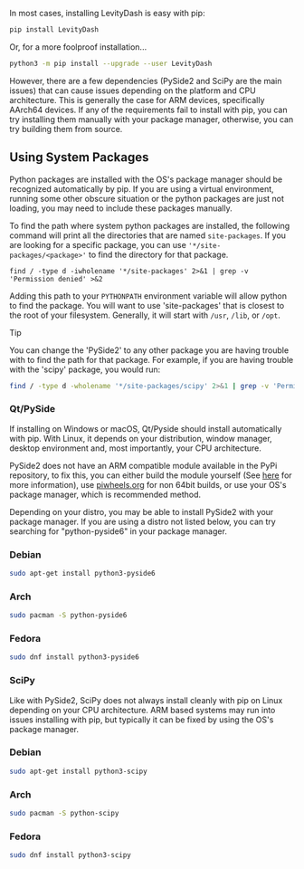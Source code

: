 In most cases, installing LevityDash is easy with pip:

```bash
pip install LevityDash
```

Or, for a more foolproof installation...

```bash
python3 -m pip install --upgrade --user LevityDash
```




However, there are a few dependencies (PySide2 and SciPy are the main issues) that can cause issues depending on the platform and CPU architecture.
This is generally the case for ARM devices, specifically AArch64 devices.
If any of the requirements fail to install with pip, you can try installing them manually with your package manager, otherwise, you can try building them from source.


## Using System Packages

Python packages are installed with the OS's package manager should be recognized automatically by pip.
If you are using a virtual environment, running some other obscure situation or the python packages are just not loading, you may need to include these packages manually.

To find the path where system python packages are installed, the following command will print all the directories that are named `site-packages`.
If you are looking for a specific package, you can use `'*/site-packages/<package>'` to find the directory for that package.

```shell
find / -type d -iwholename '*/site-packages' 2>&1 | grep -v 'Permission denied' >&2
```

Adding this path to your `PYTHONPATH` environment variable will allow python to find the package.
You will want to use 'site-packages' that is closest to the root of your filesystem.
Generally, it will start with `/usr`, `/lib`, or `/opt`.

>[!TIP]
> You can change the 'PySide2' to any other package you are having trouble with to find the path for that package.
> For example, if you are having trouble with the 'scipy' package, you would run:
> ```bash
> find / -type d -wholename '*/site-packages/scipy' 2>&1 | grep -v 'Permission denied' >&2
> ```


### Qt/PySide

If installing on Windows or macOS, Qt/Pyside should install automatically with pip.
With Linux, it depends on your distribution, window manager, desktop environment and, most importantly, your CPU architecture.

PySide2 does not have an ARM compatible module available in the PyPi repository, to fix this, you can either build the module yourself (See [here](https://github.com/piwheels/packages/issues/4#issuecomment-772058821) for more information),
use [piwheels.org](https://piwheels.org/) for non 64bit builds, or use your OS's package manager, which is recommended method.

Depending on your distro, you may be able to install PySide2 with your package manager.
If you are using a distro not listed below, you can try searching for "python-pyside6" in your package manager.

<!-- tabs:start -->

### **Debian**

```bash
sudo apt-get install python3-pyside6
```

### **Arch**

```bash
sudo pacman -S python-pyside6
```

### **Fedora**

```bash
sudo dnf install python3-pyside6
```

<!-- tabs:end -->

### SciPy

Like with PySide2, SciPy does not always install cleanly with pip on Linux depending on your CPU architecture.
ARM based systems may run into issues installing with pip, but typically it can be fixed by using the OS's package manager.

<!-- tabs:start -->

### **Debian**

```bash
sudo apt-get install python3-scipy
```

### **Arch**

```bash
sudo pacman -S python-scipy
```

### **Fedora**

```bash
sudo dnf install python3-scipy
```

<!-- tabs:end -->
